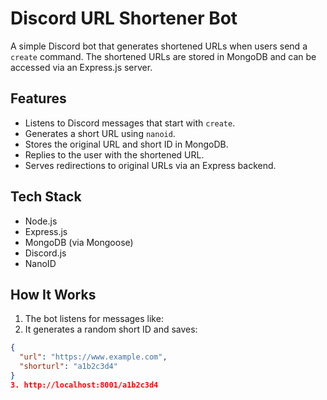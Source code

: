 # Discord URL Shortener Bot

A simple Discord bot that generates shortened URLs when users send a `create` command. The shortened URLs are stored in MongoDB and can be accessed via an Express.js server.

## Features

- Listens to Discord messages that start with `create`.
- Generates a short URL using `nanoid`.
- Stores the original URL and short ID in MongoDB.
- Replies to the user with the shortened URL.
- Serves redirections to original URLs via an Express backend.

## Tech Stack

- Node.js
- Express.js
- MongoDB (via Mongoose)
- Discord.js
- NanoID

## How It Works

1. The bot listens for messages like:
2. It generates a random short ID and saves:
```json
{
  "url": "https://www.example.com",
  "shorturl": "a1b2c3d4"
}
3. http://localhost:8001/a1b2c3d4
